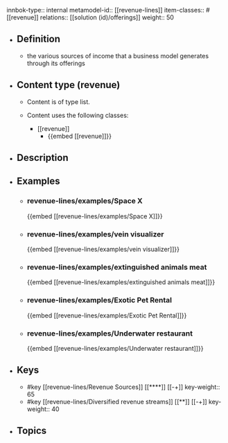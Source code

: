 innbok-type:: internal
metamodel-id:: [[revenue-lines]]
item-classes:: #[[revenue]]
relations:: [[solution (id)/offerings]]
weight:: 50

- ## Definition
  - the various sources of income that a business model generates through its offerings
- ## Content type (revenue)
  - Content is of type list.
  
  - Content uses the following classes:
    - [[revenue]]
      - {{embed [[revenue]]}}
  
- ## Description
- ## Examples
  - ### revenue-lines/examples/Space X
    {{embed [[revenue-lines/examples/Space X]]}}
  - ### revenue-lines/examples/vein visualizer
    {{embed [[revenue-lines/examples/vein visualizer]]}}
  - ### revenue-lines/examples/extinguished animals meat
    {{embed [[revenue-lines/examples/extinguished animals meat]]}}
  - ### revenue-lines/examples/Exotic Pet Rental
    {{embed [[revenue-lines/examples/Exotic Pet Rental]]}}
  - ### revenue-lines/examples/Underwater restaurant
    {{embed [[revenue-lines/examples/Underwater restaurant]]}}
  
- ## Keys
  - #key [[revenue-lines/Revenue Sources]] [[****]] [[-+]]
    key-weight:: 65
  - #key [[revenue-lines/Diversified revenue streams]] [[**]] [[-+]]
    key-weight:: 40
- ## Topics
  


